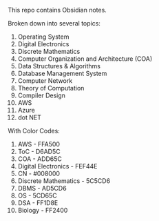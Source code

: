 
This repo contains Obsidian notes.

Broken down into several topics:

1. Operating System
2. Digital Electronics
3. Discrete Mathematics
4. Computer Organization and Architecture (COA)
5. Data Structures & Algorithms
6. Database Management System
7. Computer Network
8. Theory of Computation
9. Compiler Design
10. AWS
11. Azure
12. dot NET

With Color Codes:

1. AWS - FFA500
2. ToC - D6AD5C
3. COA - ADD65C
4. Digital Electronics - FEF44E
5. CN - #008000
6. Discrete Mathematics - 5C5CD6
7. DBMS - AD5CD6
8. OS - 5CD65C
9. DSA - FF1D8E
10. Biology - FF2400